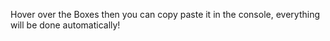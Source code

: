 Hover over the Boxes then you can copy paste it in the console, everything will be done automatically!

